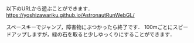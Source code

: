以下のURLから遊ぶことができます．  
https://yoshizawariku.github.io/AstronautRunWebGL/

スペースキーでジャンプ，障害物にぶつかったら終了です．
100mごとにスピードアップしますが，緑の石を取ると少しゆっくりにすることができます．
